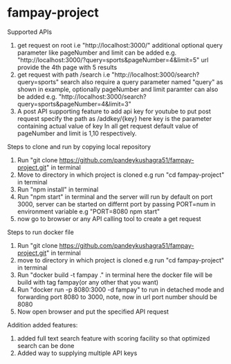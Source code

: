 # fampay-project

Supported APIs
1) get request on root i.e "http://localhost:3000/"
   additional optional query parameter like pageNumber and limit can be added e.g. "http://localhost:3000/?query=sports&pageNumber=4&limit=5" url provide the 4th page      with 5 results
2) get request with path /search i.e  "http://localhost:3000/search?query=sports" search also require a query parameter named "query" as shown in example,
    optionally pageNumber and limit paramter can also be added e.g. "http://localhost:3000/search?query=sports&pageNumber=4&limit=3"
3) A post API supporting feature to add api key for youtube
    to put post request specify the path as /addkey/{key} here key is the parameter containing actual value of key
In all get request default value of pageNumber and limit is 1,10 respectively.


Steps to clone and run by copying local repository

1) Run "git clone https://github.com/pandeykushagra51/fampay-project.git" in terminal
2) Move to directory in which project is cloned e.g run "cd fampay-project" in terminal
2) Run "npm install" in terminal
3) Run "npm start" in terminal and the server will run by default on port 3000, server can be started on differnt port by passing PORT=num in environment variable
    e.g "PORT=8080 npm start"
4) now go to browser or any API calling tool to create a get request


Steps to run docker file
1) Run "git clone https://github.com/pandeykushagra51/fampay-project.git" in terminal
2) move to directory in which project is cloned e.g run "cd fampay-project" in terminal
3) Run "docker build -t fampay ." in terminal
   here the docker file will be build with tag fampay(or any other that you want)
4) Run "docker run -p 8080:3000 -d fampay" to run in detached mode and forwarding port 8080 to 3000, note, now in url port number should be 8080
5) Now open browser and put the specified API request

Addition added features:
1) added full text search feature with scoring facility so that optimized search can be done
2) Added way to supplying multiple API keys


